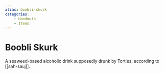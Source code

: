 ```yaml
---
alias: boobli-skurk
categories:
    - Handouts
    - Items
---
```

# Boobli Skurk

A seaweed-based alcoholic drink supposedly drunk by Tortles, according to [[sah-sauj]].
